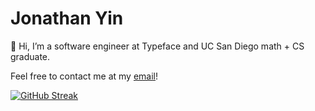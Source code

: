 # Jonathan Yin
👋 Hi, I’m a software engineer at Typeface and UC San Diego math + CS graduate. 

Feel free to contact me at my [email](mailto:jonathanyin66@gmail.com)! 
<!---
JonathanYin/JonathanYin is a ✨ special ✨ repository because its `README.md` (this file) appears on your GitHub profile.
You can click the Preview link to take a look at your changes.
--->

[![GitHub Streak](https://streak-stats.demolab.com?user=JonathanYin&theme=react)](https://git.io/streak-stats)
